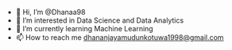 - 👋 Hi, I’m @Dhanaa98
- 👀 I’m interested in Data Science and Data Analytics
- 🌱 I’m currently learning Machine Learning
- 📫 How to reach me dhananjayamudunkotuwa1998@gmail.com 


<!---
Dhanaa98/Dhanaa98 is a ✨ special ✨ repository because its `README.md` (this file) appears on your GitHub profile.
You can click the Preview link to take a look at your changes.
--->
